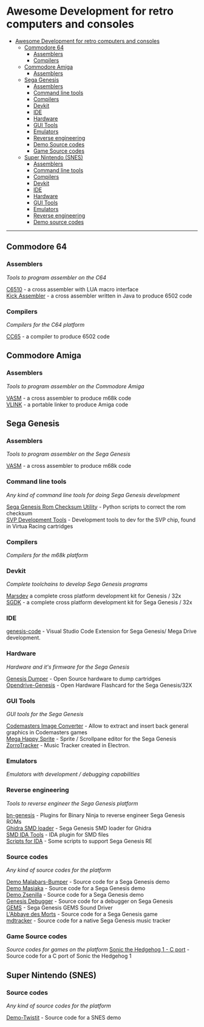 # Awesome Development for retro computers and consoles

- [Awesome Development for retro computers and consoles](#awesome-retro)
  - [Commodore 64](#commodore-64)
    - [Assemblers](#retro-c64-assemblers)
    - [Compilers](#retro-c64-compilers)
  - [Commodore Amiga](#commodore-amiga)
    - [Assemblers](#retro-amiga-assemblers)
  - [Sega Genesis](#sega-genesis)
    - [Assemblers](#retro-sega-genesis-assemblers)
    - [Command line tools](#retro-sega-genesis-command-line-tools)
    - [Compilers](#retro-sega-genesis-compilers)
    - [Devkit](#retro-sega-genesis-devkit)
    - [IDE](#retro-sega-genesis-ide)
    - [Hardware](#retro-sega-genesis-hardware)
    - [GUI Tools](#retro-sega-genesis-gui-tools)
    - [Emulators](#retro-sega-genesis-emulators)
    - [Reverse engineering](#retro-sega-genesis-reverse-engineering)
    - [Demo Source codes](#retro-sega-genesis-demo-source-codes)
    - [Game Source codes](#retro-sega-genesis-game-source-codes)
  - [Super Nintendo (SNES)](#retro-snes)
    - [Assemblers](#retro-snes-assemblers)
    - [Command line tools](#retro-snes-command-line-tools)
    - [Compilers](#retro-snes-compilers)
    - [Devkit](#retro-snes-devkit)
    - [IDE](#retro-snes-ide)
    - [Hardware](#retro-snes-hardware)
    - [GUI Tools](#retro-snes-gui-tools)
    - [Emulators](#retro-snes-emulators)
    - [Reverse engineering](#retro-snes-reverse-engineering)
    - [Demo source codes](#retro-snes-demo-source-codes)

---

## Commodore 64
### <a name = "retro-c64-assemblers"></a>Assemblers

*Tools to program assembler on the C64*

[C6510](https://csdb.dk/release/?id=219569&show=summary) - a cross assembler with LUA macro interface<br />
[Kick Assembler](http://theweb.dk/KickAssembler/Main.html) - a cross assembler written in Java to produce 6502 code<br />

### <a name = "retro-c64-compilers"></a>Compilers

*Compilers for the C64 platform*

[CC65](https://cc65.github.io/) - a compiler to produce 6502 code<br />

## Commodore Amiga
### <a name = "retro-amiga-assemblers"></a>Assemblers

*Tools to program assembler on the Commodore Amiga*

[VASM](http://sun.hasenbraten.de/vasm/index.php?view=main) - a cross assembler to produce m68k code<br />
[VLINK](http://sun.hasenbraten.de/vlink/index.php?view=main) - a portable linker to produce Amiga code<br />



## Sega Genesis
### <a name = "retro-sega-genesis-assemblers"></a>Assemblers

*Tools to program assembler on the Sega Genesis*

[VASM](http://sun.hasenbraten.de/vasm/index.php?view=main) - a cross assembler to produce m68k code<br />

### <a name = "retro-sega-genesis-command-line-tools"></a>Command line tools

*Any kind of command line tools for doing Sega Genesis development*

[Sega Genesis Rom Checksum Utility](https://github.com/mrhappyasthma/Sega-Genesis-Checksum-Utility) - Python scripts to correct the rom checksum<br />
[SVP Development Tools](https://github.com/jdesiloniz/svpdev) - Development tools to dev for the SVP chip, found in Virtua Racing cartridges<br />

### <a name = "retro-sega-genesis-compilers"></a>Compilers

*Compilers for the m68k platform*

### <a name = "retro-sega-genesis-devkit"></a>Devkit

*Complete toolchains to develop Sega Genesis programs*

[Marsdev](https://github.com/andwn/marsdev) a complete cross platform development kit for Genesis / 32x<br />
[SGDK](https://github.com/Stephane-D/SGDK) - a complete cross platform development kit for Sega Genesis / 32x<br />

### <a name="retro-sega-genesis-ide">IDE

[genesis-code](https://github.com/zerasul/genesis-code) - Visual Studio Code Extension for Sega Genesis/ Mega Drive development.<br />

### <a name = "retro-sega-genesis-hardware"></a>Hardware

*Hardware and it's firmware for the Sega Genesis*

[Genesis Dumper](https://github.com/tonyp7/GenDumper) - Open Source hardware to dump cartridges<br />
[Opendrive-Genesis](https://github.com/soniccd123/OpenDrive-Genesis) - Open Hardware Flashcard for the Sega Genesis/32X<br />

### <a name = "retro-sega-genesis-gui-tools"></a>GUI Tools

*GUI tools for the Sega Genesis*

[Codemasters Image Converter](https://github.com/lab313ru/CodemastersBinImage) - Allow to extract and insert back general graphics in Codemasters games<br />
[Mega Happy Sprite](https://github.com/sigflup/Mega-Happy-Sprite) - Sprite / Scrollpane editor for the Sega Genesis<br />
[ZorroTracker](https://github.com/ZorroTrackerDev/ZorroTracker) - Music Tracker created in Electron.<br />

### <a name = "retro-sega-genesis-emulators"></a>Emulators

*Emulators with development / debugging capabilities*

### <a name = "retro-sega-genesis-reverse-engineering"></a>Reverse engineering

*Tools to reverse engineer the Sega Genesis platform*

[bn-genesis](https://github.com/zznop/bn-genesis) - Plugins for Binary Ninja to reverse engineer Sega Genesis ROMs<br />
[Ghidra SMD loader](https://github.com/lab313ru/ghidra_sega_ldr) - Sega Genesis SMD loader for Ghidra<br />
[SMD IDA Tools](https://github.com/lab313ru/smd_ida_tools) - IDA plugin for SMD files<br />
[Scripts for IDA](https://github.com/zznop/ida-genesis) - Some scripts to support Sega Genesis RE<br />

### <a name = "retro-sega-genesis-demo-source-codes"></a>Source codes

*Any kind of source codes for the platform*

[Demo Malabars-Bumper](https://github.com/ResistanceVault/demo-Malabars-Bumper) - Source code for a Sega Genesis demo<br />
[Demo Masiaka](https://github.com/ResistanceVault/demo-Masiaka) - Source code for a Sega Genesis demo<br />
[Demo Zsenilla](https://github.com/ResistanceVault/demo-Zsenilia) - Source code for a Sega Genesis demo<br />
[Genesis Debugger](https://github.com/flamewing/genesis-debugger) - Source code for a debugger on Sega Genesis<br />
[GEMS](https://github.com/realmonster/GEMS) - Sega Genesis GEMS Sound Driver<br />
[L'Abbaye des Morts](https://github.com/moon-watcher/AbbayeMD) - Source code for a Sega Genesis game<br />
[mdtracker](https://github.com/corthax/mdtracker) - Source code for a native Sega Genesis music tracker<br />

### <a name = "retro-sega-genesis-game-source-codes"></a>Game Source codes

*Source codes for games on the platform*
[Sonic the Hedgehog 1 - C port](https://github.com/cuckydev/SoniCPort) - Source code for a C port of Sonic the Hedgehog 1<br />

## <a name="retro-snes"></a>Super Nintendo (SNES)

### <a name = "retro-snes-demo-source-codes"></a>Source codes

*Any kind of source codes for the platform*

[Demo-Twistit](https://github.com/ResistanceVault/demo-twistit) - Source code for a SNES demo<br />
